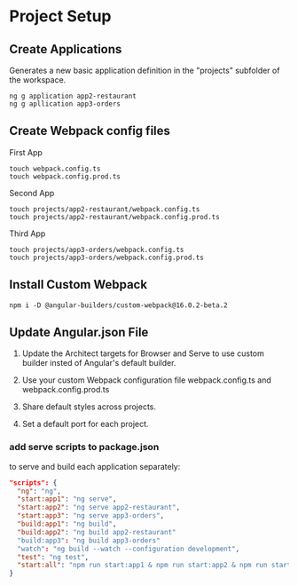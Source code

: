 # Project Setup

## Create Applications
Generates a new basic application definition in the "projects" subfolder of the workspace.
```
ng g application app2-restaurant
ng g apllication app3-orders
```

## Create Webpack config files

First App
```
touch webpack.config.ts
touch webpack.config.prod.ts
```

Second App
```
touch projects/app2-restaurant/webpack.config.ts
touch projects/app2-restaurant/webpack.config.prod.ts
```

Third App
```
touch projects/app3-orders/webpack.config.ts
touch projects/app3-orders/webpack.config.prod.ts
```

## Install Custom Webpack

```
npm i -D @angular-builders/custom-webpack@16.0.2-beta.2
```

## Update Angular.json File

1. Update the Architect targets for Browser and Serve to use custom builder insted of Angular's default builder.

2. Use your custom Webpack configuration file webpack.config.ts and webpack.config.prod.ts

3. Share default styles across projects.

4. Set a default port for each project.


### add serve scripts to package.json 

to serve and build each application separately:
```json
"scripts": {
  "ng": "ng",
  "start:app1": "ng serve",
  "start:app2": "ng serve app2-restaurant",
  "start:app3": "ng serve app3-orders",
  "build:app1": "ng build",
  "build:app2": "ng build app2-restaurant"
  "build:app3": "ng build app3-orders"
  "watch": "ng build --watch --configuration development",
  "test": "ng test",
  "start:all": "npm run start:app1 & npm run start:app2 & npm run start:app3"
}
```